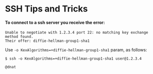 # SSH Tips and Tricks

#### To connect to a ssh server you receive the error:
```
Unable to negotiate with 1.2.3.4 port 22: no matching key exchange method found. 
Their offer: diffie-hellman-group1-sha1
```
Use `-o KexAlgorithms=+diffie-hellman-group1-sha1` param, as follows:
```
$ ssh -o KexAlgorithms=+diffie-hellman-group1-sha1 user@1.2.3.4
```

``` 
@dnat
```
